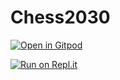 # Chess2030

[![Open in Gitpod](https://gitpod.io/button/open-in-gitpod.svg)](https://gitpod.io/#https://github.com/Taonga07/Chess2030)

[![Run on Repl.it](https://repl.it/badge/github/Taonga07/Chess2030)](https://repl.it/github/Taonga07/Chess2030)
